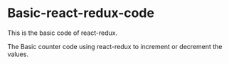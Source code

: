 # Basic-react-redux-code
This is the basic code of react-redux.


The Basic counter code using react-redux to increment or decrement the values.
